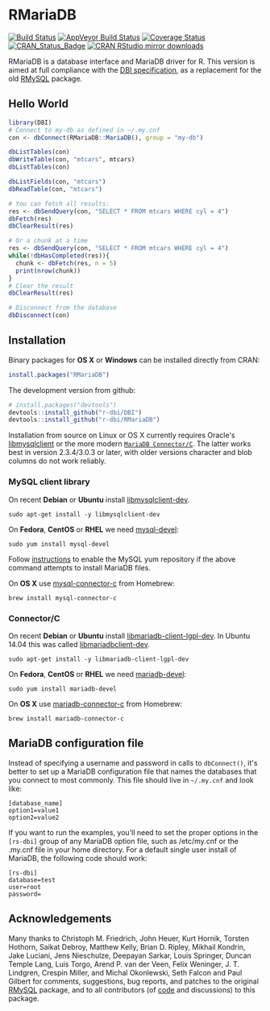RMariaDB
======

[![Build Status](https://travis-ci.org/r-dbi/RMariaDB.svg)](https://travis-ci.org/r-dbi/RMariaDB)
[![AppVeyor Build Status](https://ci.appveyor.com/api/projects/status/github/r-dbi/RMariaDB?branch=master&svg=true)](https://ci.appveyor.com/project/r-dbi/rmariadb?branch=master)
[![Coverage Status](https://codecov.io/github/r-dbi/RMariaDB/coverage.svg)](https://codecov.io/github/r-dbi/RMariaDB)
[![CRAN_Status_Badge](http://www.r-pkg.org/badges/version/RMariaDB)](https://cran.r-project.org/package=RMariaDB)
[![CRAN RStudio mirror downloads](http://cranlogs.r-pkg.org/badges/RMariaDB)](https://cran.r-project.org/package=RMariaDB)

RMariaDB is a database interface and MariaDB driver for R. This version is aimed at full compliance with the [DBI specification](https://cran.r-project.org/package=DBI/vignettes/spec.html), as a replacement for the old [RMySQL](https://cran.r-project.org/package=RMySQL) package.

## Hello World

```R
library(DBI)
# Connect to my-db as defined in ~/.my.cnf
con <- dbConnect(RMariaDB::MariaDB(), group = "my-db")

dbListTables(con)
dbWriteTable(con, "mtcars", mtcars)
dbListTables(con)

dbListFields(con, "mtcars")
dbReadTable(con, "mtcars")

# You can fetch all results:
res <- dbSendQuery(con, "SELECT * FROM mtcars WHERE cyl = 4")
dbFetch(res)
dbClearResult(res)

# Or a chunk at a time
res <- dbSendQuery(con, "SELECT * FROM mtcars WHERE cyl = 4")
while(!dbHasCompleted(res)){
  chunk <- dbFetch(res, n = 5)
  print(nrow(chunk))
}
# Clear the result
dbClearResult(res)

# Disconnect from the database
dbDisconnect(con)
```

## Installation

Binary packages for __OS X__ or __Windows__ can be installed directly from CRAN:

```r
install.packages("RMariaDB")
```

The development version from github:

```R
# install.packages("devtools")
devtools::install_github("r-dbi/DBI")
devtools::install_github("r-dbi/RMariaDB")
```

Installation from source on Linux or OS X currently requires Oracle's [libmysqlclient](https://packages.debian.org/testing/libmysqlclient-dev) or the more modern [`MariaDB Connector/C`](https://downloads.mariadb.org/connector-c/). The latter works best in version 2.3.4/3.0.3 or later, with older versions character and blob columns do not work reliably.

### MySQL client library

On recent __Debian__ or __Ubuntu__ install [libmysqlclient-dev](https://packages.debian.org/testing/libmysqlclient-dev).

```
sudo apt-get install -y libmysqlclient-dev
```

On __Fedora__,  __CentOS__ or __RHEL__ we need [mysql-devel](https://apps.fedoraproject.org/packages/mysql-devel):

```
sudo yum install mysql-devel
```

Follow [instructions](https://dev.mysql.com/doc/mysql-yum-repo-quick-guide/en/) to enable the MySQL yum repository if the above command attempts to install MariaDB files.


On __OS X__ use [mysql-connector-c](https://github.com/Homebrew/homebrew-core/blob/master/Formula/mysql-connector-c.rb) from Homebrew:

```
brew install mysql-connector-c
```


### Connector/C

On recent __Debian__ or __Ubuntu__ install [libmariadb-client-lgpl-dev](https://packages.debian.org/testing/libmariadb-client-lgpl-dev). In Ubuntu 14.04 this was called [libmariadbclient-dev](http://packages.ubuntu.com/trusty/libmariadbclient-dev).

```
sudo apt-get install -y libmariadb-client-lgpl-dev
```

On __Fedora__,  __CentOS__ or __RHEL__ we need [mariadb-devel](https://apps.fedoraproject.org/packages/mariadb-devel):

```
sudo yum install mariadb-devel
````

On __OS X__ use [mariadb-connector-c](https://github.com/Homebrew/homebrew-core/blob/master/Formula/mariadb-connector-c.rb) from Homebrew:

```
brew install mariadb-connector-c
```


## MariaDB configuration file

Instead of specifying a username and password in calls to `dbConnect()`, it's better to set up a MariaDB configuration file that names the databases that you connect to most commonly. This file should live in `~/.my.cnf` and look like:

```
[database_name]
option1=value1
option2=value2
```

If you want to run the examples, you'll need to set the proper options in the `[rs-dbi]` group of any MariaDB option file, such as /etc/my.cnf or the .my.cnf file in your home directory. For a default single user install of MariaDB, the following code should work:

```
[rs-dbi]
database=test
user=root
password=
```

## Acknowledgements

Many thanks to Christoph M. Friedrich, John Heuer, Kurt Hornik, Torsten Hothorn, Saikat Debroy, Matthew Kelly, Brian D. Ripley, Mikhail Kondrin, Jake Luciani, Jens Nieschulze, Deepayan Sarkar, Louis Springer, Duncan Temple Lang, Luis Torgo, Arend P. van der Veen, Felix Weninger, J. T. Lindgren, Crespin Miller, and Michal Okonlewski, Seth Falcon and Paul Gilbert for comments, suggestions, bug reports, and patches to the original [RMySQL](https://cran.r-project.org/package=RMySQL) package, and to all contributors (of [code](https://github.com/r-dbi/RMariaDB/graphs/contributors) and discussions) to this package.
